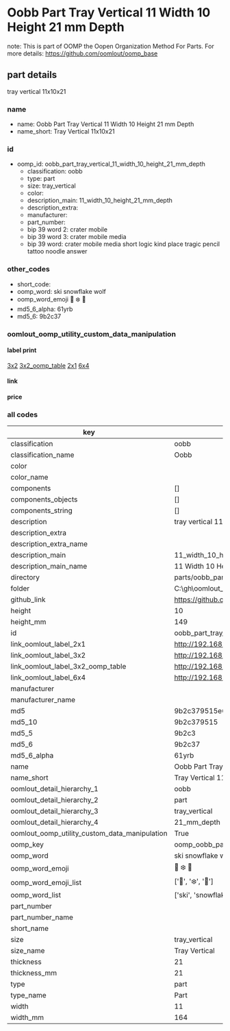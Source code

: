 # Oobb Part Tray Vertical 11 Width 10 Height 21 mm Depth  

note: This is part of OOMP the Oopen Organization Method For Parts. For more details: https://github.com/oomlout/oomp_base

##  part details
  



tray vertical 11x10x21



### name
* name: Oobb Part Tray Vertical 11 Width 10 Height 21 mm Depth
* name_short: Tray Vertical 11x10x21 
### id
* oomp_id: oobb_part_tray_vertical_11_width_10_height_21_mm_depth
  * classification: oobb
  * type: part
  * size: tray_vertical
  * color: 
  * description_main: 11_width_10_height_21_mm_depth
  * description_extra: 
  * manufacturer: 
  * part_number: 
  * bip 39 word 2: crater mobile
  * bip 39 word 3: crater mobile media
  * bip 39 word: crater mobile media short logic kind place tragic pencil tattoo noodle answer

### other_codes
* short_code: 
* oomp_word: ski snowflake wolf
* oomp_word_emoji :ski: :snowflake: :wolf:
* md5_6_alpha: 61yrb
* md5_6: 9b2c37






### oomlout_oomp_utility_custom_data_manipulation
#### label print
[3x2](http://192.168.1.245:1112/?label=oomp%2061yrb)
[3x2_oomp_table](http://192.168.1.108:1112/?label=oomp%2061yrb)
[2x1](http://192.168.1.242:1112/?label=oomp%2061yrb)
[6x4](http://192.168.1.55:1112/?label=oomp%2061yrb)    

#### link

                              

#### price







### all codes 
| key | value |  
| --- | --- |  
| classification | oobb |  
| classification_name | Oobb |  
| color |  |  
| color_name |  |  
| components | [] |  
| components_objects | [] |  
| components_string | [] |  
| description | tray vertical 11x10x21 |  
| description_extra |  |  
| description_extra_name |  |  
| description_main | 11_width_10_height_21_mm_depth |  
| description_main_name | 11 Width 10 Height 21 mm Depth |  
| directory | parts/oobb_part_tray_vertical_11_width_10_height_21_mm_depth |  
| folder | C:\gh\oomlout_oobb_version_4_generated_parts\parts\oobb_part_tray_vertical_11_width_10_height_21_mm_depth |  
| github_link | https://github.com/oomlout/oomlout_oomp_part_src/tree/main/parts/oobb_part_tray_vertical_11_width_10_height_21_mm_depth |  
| height | 10 |  
| height_mm | 149 |  
| id | oobb_part_tray_vertical_11_width_10_height_21_mm_depth |  
| link_oomlout_label_2x1 | http://192.168.1.242:1112/?label=oomp%2061yrb |  
| link_oomlout_label_3x2 | http://192.168.1.245:1112/?label=oomp%2061yrb |  
| link_oomlout_label_3x2_oomp_table | http://192.168.1.108:1112/?label=oomp%2061yrb |  
| link_oomlout_label_6x4 | http://192.168.1.55:1112/?label=oomp%2061yrb |  
| manufacturer |  |  
| manufacturer_name |  |  
| md5 | 9b2c379515e6f4b9ea41cc6d14e39994 |  
| md5_10 | 9b2c379515 |  
| md5_5 | 9b2c3 |  
| md5_6 | 9b2c37 |  
| md5_6_alpha | 61yrb |  
| name | Oobb Part Tray Vertical 11 Width 10 Height 21 mm Depth |  
| name_short | Tray Vertical 11x10x21  |  
| oomlout_detail_hierarchy_1 | oobb |  
| oomlout_detail_hierarchy_2 | part |  
| oomlout_detail_hierarchy_3 | tray_vertical |  
| oomlout_detail_hierarchy_4 | 21_mm_depth |  
| oomlout_oomp_utility_custom_data_manipulation | True |  
| oomp_key | oomp_oobb_part_tray_vertical_11_width_10_height_21_mm_depth |  
| oomp_word | ski snowflake wolf |  
| oomp_word_emoji | :ski: :snowflake: :wolf: |  
| oomp_word_emoji_list | [':ski:', ':snowflake:', ':wolf:'] |  
| oomp_word_list | ['ski', 'snowflake', 'wolf'] |  
| part_number |  |  
| part_number_name |  |  
| short_name |  |  
| size | tray_vertical |  
| size_name | Tray Vertical |  
| thickness | 21 |  
| thickness_mm | 21 |  
| type | part |  
| type_name | Part |  
| width | 11 |  
| width_mm | 164 |  
